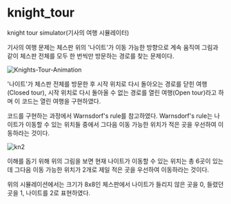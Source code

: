 # knight_tour
 knight tour simulator(기사의 여행 시뮬레이터)

기사의 여행 문제는 체스판 위의 '나이트'가 이동 가능한 방향으로 계속 움직여 그림과 같이 체스판 전체를 모두 한 번씩만 방문하는 경로를 찾는 문제이다.

![Knights-Tour-Animation](https://user-images.githubusercontent.com/84119957/125192173-6cdccb80-e281-11eb-8c89-4b4cdf19ada5.gif)

'나이트'가 체스판 전체를 방문한 후 시작 위치로 다시 돌아오는 경로를 닫힌 여행(Closed tour), 시작 위치로 다시 돌아올 수 없는 경로를 열린 여행(Open tour)라고 하며 이 코드는 열린 여행을 구현하였다.

코드를 구현하는 과정에서 Warnsdorf's rule를 참고하였다.
Warnsdorf's rule는 나이트가 이동할 수 있는 위치들 중에서 그다음 이동 가능한 위치가 적은 곳을 우선하여 이동하라는 것이다.

![kn2](https://user-images.githubusercontent.com/84119957/125192467-06f14380-e283-11eb-8547-84d2e813534d.jpg)

이해를 돕기 위해 위의 그림을 보면 현재 나이트가 이동할 수 있는 위치는 총 6곳이 있는데 그다음 이동 가능한 위치가 2개로 제일 적은 곳을 우선하여 이동하라는 것이다.

위의 시뮬레이션에서는 크기가 8x8인 체스판에서 나이트가 들리지 않은 곳을 0, 들렸던 곳을 1, 나이트를 2로 표현하였다.